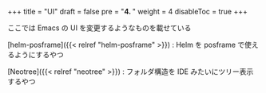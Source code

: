 +++
title = "UI"
draft = false
pre = "<b>4. </b>"
weight = 4
disableToc = true
+++

ここでは Emacs の UI を変更するようなものを載せている

[helm-posframe]({{< relref "helm-posframe" >}})
: Helm を posframe で使えるようにするやつ

[Neotree]({{< relref "neotree" >}})
: フォルダ構造を IDE みたいにツリー表示するやつ
